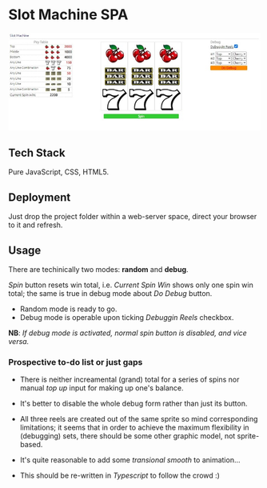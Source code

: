 # Slot Machine SPA

![Slot SPA screen](https://github.com/movaclub/slot-reels/blob/master/img/spaScreen.jpg)

## Tech Stack
Pure JavaScript, CSS, HTML5.

## Deployment
Just drop the project folder within a web-server space, direct your browser to it and refresh.

## Usage
There are techinically two modes: __random__ and __debug__.

_Spin_ button resets win total, i.e. _Current Spin Win_ shows only one spin win total; the same is true in debug mode about _Do Debug_ button.

* Random mode is ready to go.
* Debug mode is operable upon ticking _Debuggin Reels_ checkbox.

__NB__: _If debug mode is activated, normal spin button is disabled, and vice versa._

### Prospective to-do list or just gaps
* There is neither increamental (grand) total for a series of spins nor manual _top up_ input for making up one's balance.

* It's better to disable the whole debug form rather than just its button.

* All three reels are created out of the same sprite so mind corresponding limitations; it seems that in order to achieve the maximum flexibility in (debugging) sets, there should be some other graphic model, not sprite-based.

* It's quite reasonable to add some _transional smooth_ to animation...

* This should be re-written in _Typescript_ to follow the crowd :)
